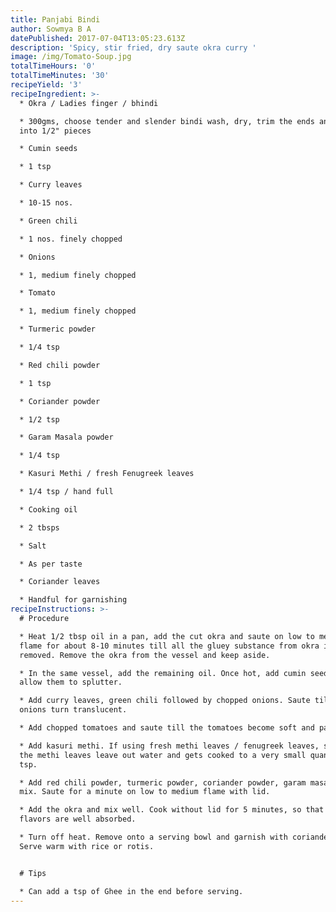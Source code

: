 ```yaml
---
title: Panjabi Bindi
author: Sowmya B A
datePublished: 2017-07-04T13:05:23.613Z
description: 'Spicy, stir fried, dry saute okra curry '
image: /img/Tomato-Soup.jpg
totalTimeHours: '0'
totalTimeMinutes: '30'
recipeYield: '3'
recipeIngredient: >-
  * Okra / Ladies finger / bhindi

  * 300gms, choose tender and slender bindi wash, dry, trim the ends and cut
  into 1/2" pieces

  * Cumin seeds

  * 1 tsp

  * Curry leaves

  * 10-15 nos.

  * Green chili

  * 1 nos. finely chopped

  * Onions

  * 1, medium finely chopped

  * Tomato

  * 1, medium finely chopped

  * Turmeric powder

  * 1/4 tsp

  * Red chili powder

  * 1 tsp

  * Coriander powder

  * 1/2 tsp

  * Garam Masala powder

  * 1/4 tsp

  * Kasuri Methi / fresh Fenugreek leaves

  * 1/4 tsp / hand full

  * Cooking oil

  * 2 tbsps

  * Salt

  * As per taste

  * Coriander leaves

  * Handful for garnishing
recipeInstructions: >-
  # Procedure

  * Heat 1/2 tbsp oil in a pan, add the cut okra and saute on low to medium
  flame for about 8-10 minutes till all the gluey substance from okra is
  removed. Remove the okra from the vessel and keep aside.

  * In the same vessel, add the remaining oil. Once hot, add cumin seeds and
  allow them to splutter. 

  * Add curry leaves, green chili followed by chopped onions. Saute till the
  onions turn translucent.

  * Add chopped tomatoes and saute till the tomatoes become soft and paste like.

  * Add kasuri methi. If using fresh methi leaves / fenugreek leaves, saute till
  the methi leaves leave out water and gets cooked to a very small quantity of 1
  tsp.

  * Add red chili powder, turmeric powder, coriander powder, garam masala and
  mix. Saute for a minute on low to medium flame with lid.

  * Add the okra and mix well. Cook without lid for 5 minutes, so that all the
  flavors are well absorbed.

  * Turn off heat. Remove onto a serving bowl and garnish with coriander leaves.
  Serve warm with rice or rotis.


  # Tips

  * Can add a tsp of Ghee in the end before serving.
---
```



